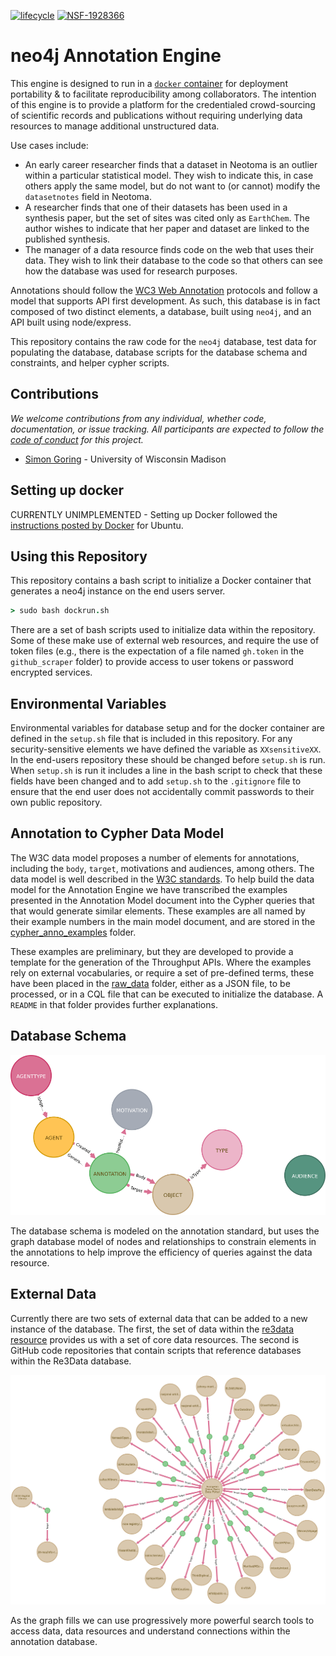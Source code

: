 [![lifecycle](https://img.shields.io/badge/lifecycle-experimental-orange.svg)](https://www.tidyverse.org/lifecycle/#experimental)
[![NSF-1928366](https://img.shields.io/badge/NSF-1928366-blue.svg)](https://nsf.gov/awardsearch/showAward?AWD_ID=1928366)

# neo4j Annotation Engine

This engine is designed to run in a [`docker` container](https://www.docker.com/) for deployment portability & to facilitate reproducibility among collaborators.  The intention of this engine is to provide a platform for the credentialed crowd-sourcing of scientific records and publications without requiring underlying data resources to manage additional unstructured data.

Use cases include:

   * An early career researcher finds that a dataset in Neotoma is an outlier within a particular statistical model.  They wish to indicate this, in case others apply the same model, but do not want to (or cannot) modify the `datasetnotes` field in Neotoma.
   * A researcher finds that one of their datasets has been used in a synthesis paper, but the set of sites was cited only as `EarthChem`.  The author wishes to indicate that her paper and dataset are linked to the published synthesis.
   * The manager of a data resource finds code on the web that uses their data.  They wish to link their database to the code so that others can see how the database was used for research purposes.

Annotations should follow the [WC3 Web Annotation](https://www.w3.org/TR/annotation-model/) protocols and follow a model that supports API first development.  As such, this database is in fact composed of two distinct elements, a database, built using `neo4j`, and an API built using node/express.

This repository contains the raw code for the `neo4j` database, test data for populating the database, database scripts for the database schema and constraints, and helper cypher scripts.

## Contributions

*We welcome contributions from any individual, whether code, documentation, or issue tracking.  All participants are expected to follow the [code of conduct](https://github.com/SimonGoring/Throughput/blob/master/code_of_conduct.md) for this project.*

 * [Simon Goring](http://goring.org) - University of Wisconsin Madison

## Setting up docker

CURRENTLY UNIMPLEMENTED - Setting up Docker followed the [instructions posted by Docker](https://docs.docker.com/install/linux/docker-ce/ubuntu/) for Ubuntu.

## Using this Repository

This repository contains a bash script to initialize a Docker container that generates a neo4j instance on the end users server.

```coffeescript
> sudo bash dockrun.sh
```

There are a set of bash scripts used to initialize data within the repository.  Some of these make use of external web resources, and require the use of token files (e.g., there is the expectation of a file named `gh.token` in the `github_scraper` folder) to provide access to user tokens or password encrypted services.

## Environmental Variables

Environmental variables for database setup and for the docker container are defined in the `setup.sh` file that is included in this repository. For any security-sensitive elements we have defined the variable as `XXsensitiveXX`.  In the end-users repository these should be changed before `setup.sh` is run.  When `setup.sh` is run it includes a line in the bash script to check that these fields have been changed and to add `setup.sh` to the `.gitignore` file to ensure that the end user does not accidentally commit passwords to their own public repository.

## Annotation to Cypher Data Model

The W3C data model proposes a number of elements for annotations, including the `body`, `target`, motivations and audiences, among others.  The data model is well described in the [W3C standards](https://www.w3.org/TR/annotation-model/).  To help build the data model for the Annotation Engine we have transcribed the examples presented in the Annotation Model document into the Cypher queries that that would generate similar elements.  These examples are all named by their example numbers in the main model document, and are stored in the [cypher_anno_examples](https://github.com/throughput-ec/throughputdb/tree/master/cypher_anno_examples) folder.

These examples are preliminary, but they are developed to provide a template for the generation of the Throughput APIs.  Where the examples rely on external vocabularies, or require a set of pre-defined terms, these have been placed in the [raw_data](https://github.com/throughput-ec/throughputdb/tree/master/raw_data) folder, either as a JSON file, to be processed, or in a CQL file that can be executed to initialize the database.  A `README` in that folder provides further explanations.

## Database Schema

![](images/graph_schema.png)

The database schema is modeled on the annotation standard, but uses the graph database model of nodes and relationships to constrain elements in the annotations to help improve the efficiency of queries against the data resource.

## External Data

Currently there are two sets of external data that can be added to a new instance of the database.  The first, the set of data within the [re3data resource](https://www.re3data.org/) provides us with a set of core data resources.  The second is GitHub code repositories that contain scripts that reference databases within the Re3Data database.

![](images/euro_data_portal.png)

As the graph fills we can use progressively more powerful search tools to access data, data resources and understand connections within the annotation database.
